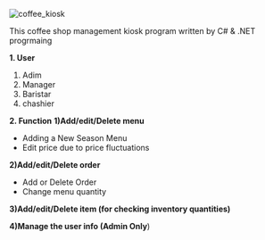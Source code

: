 ![coffee_kiosk](https://github.com/coding-MJ-dev/CoffeKiosk/assets/47417320/5e7b3f84-fa3c-4658-98ba-89f551fd1aff)

This coffee shop management kiosk program written by C# & .NET progrmaing

**1. User**
1) Adim
2) Manager
3) Baristar
4) chashier

**2. Function**
**1)Add/edit/Delete menu**
- Adding a New Season Menu
- Edit price due to price fluctuations
   
**2)Add/edit/Delete order**
- Add or Delete Order
- Change menu quantity

**3)Add/edit/Delete item (for checking inventory quantities)**

**4)Manage the user info (Admin Only**)
